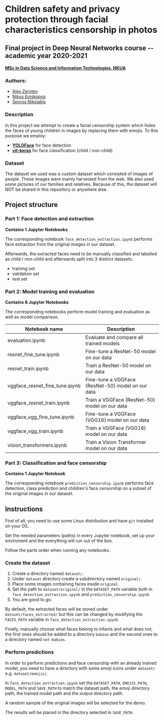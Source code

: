 # Children safety and privacy protection through facial characteristics censorship in photos
## Final project in Deep Neural Networks course -- academic year 2020-2021
#### [MSc in Data Science and Information Technologies, NKUA](http://dsit.di.uoa.gr/)
### Authors:
* [Alex Zerntev](https://github.com/Alexzerntev)
* [Nikos Episkopos](https://github.com/nbishdev)
* [Spyros Nikolakis](https://github.com/snikolakis)

### Description
In this project we attempt to create a facial censorship system which hides the faces of young children in images by replacing them with emojis. To this purpose we employ:
* [**YOLOFace**](https://github.com/nbishdev/yoloface) for face detection
* [**vit-keras**](https://github.com/faustomorales/vit-keras) for face classification (child / non-child)

### Dataset
The dataset we used was a custom dataset which consisted of images of people. These images were mainly harvested from the web. We also used some pictures of our families and relatives. Because of this, the dataset will NOT be shared in this repository or anywhere else.


## Project structure

### Part 1: Face detection and extraction
**Contains 1 Jupyter Notebooks**

The corresponding notebook `face_detection_extraction.ipynb` performs face extraction from the original images in our dataset.

Afterwards, the extracted faces need to be manually classified and labelled as child / non-child and afterwards split into 3 distinct datasets:
* training set
* validation set
* test set

### Part 2: Model training and evaluation
**Contains 8 Jupyter Notebooks**

The corresponding notebooks perform model training and evaluation as well as model comparison.

| Notebook name | Description |
| --- | --- |
| evaluation.ipynb | Evaluate and compare all trained models |
| resnet_fine_tune.ipynb | Fine-tune a ResNet-50 model on our data |
| resnet_train.ipynb  | Train a ResNet-50 model on our data |
| vggface_resnet_fine_tune.ipynb | Fine-tune a VGGFace (ResNet-50) model on our data |
| vggface_resnet_train.ipynb | Train a VGGFace (ResNet-50) model on our data |
| vggface_vgg_fine_tune.ipynb | Fine-tune a VGGFace (VGG16) model on our data |
| vggface_vgg_train.ipynb | Train a VGGFace (VGG16)  model on our data |
| vision_transformers.ipynb | Train a Vision Transformer model on our data |

### Part 3: Classification and face censorship
**Contains 1 Jupyter Notebook**

The corresponding notebook `prediction_censorship.ipynb` performs face detection, class prediction and children's face censorship on a subset of the original images in our dataset.


## Instructions

First of all, you need to use some Linux distribution and have `git` installed on your OS.

Set the needed parameters (paths) in every Jupyter notebook, set up your enviroment and the everything will run out of the box.

Follow the parts order when running any notebooks.


### Create the dataset

1. Create a directory named `dataset/`.
2. Under `dataset` directory create a subdirectory named `original/`.
3. Place some images containing faces inside `original`.
4. Set the path to `dataset/original/` in the `DATASET_PATH` variable both in `face_detection_extraction.ipynb` and `prediction_censorship.ipynb`.
5. You are good to go.

By default, the extracted faces will be stored under `dataset/faces_extracted/` but this can be changed by modifying the `FACES_PATH` variable in `face_detection_extraction.ipynb`.

Finally, manually choose what faces belong to infants and what does not, the first ones should be added to a directory `babies` and the second ones to a directory named `not-babies`.


### Perform predictions

In order to perform predictions and face censorship with an already trained model, you need to have a directory with some emoji icons under `dataset/` e.g. `dataset/emojis/`.

In `face_detection_extraction.ipynb` set the `DATASET_PATH`, `EMOJIS_PATH`, `MODEL_PATH` and `SAVE_PATH` to match the dataset path, the emoji directory path, the trained model path and the output directory path.

A random sample of the original images will be selected for the demo.

The results will be placed in the directory selected in `SAVE_PATH`.
